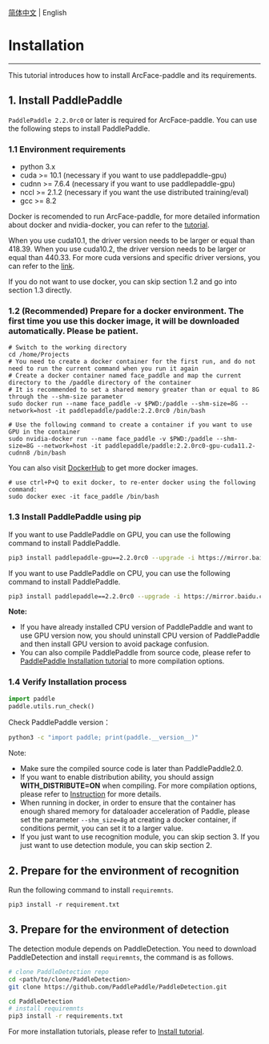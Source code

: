 [简体中文](install_cn.md) | English

# Installation

---
This tutorial introduces how to install ArcFace-paddle and its requirements.

## 1. Install PaddlePaddle

`PaddlePaddle 2.2.0rc0` or later is required for ArcFace-paddle. You can use the following steps to install PaddlePaddle.

### 1.1 Environment requirements

- python 3.x
- cuda >= 10.1 (necessary if you want to use paddlepaddle-gpu)
- cudnn >= 7.6.4 (necessary if you want to use paddlepaddle-gpu)
- nccl >= 2.1.2 (necessary if you want the use distributed training/eval)
- gcc >= 8.2

Docker is recomended to run ArcFace-paddle, for more detailed information about docker and nvidia-docker, you can refer to the [tutorial](https://www.runoob.com/docker/docker-tutorial.html).

When you use cuda10.1, the driver version needs to be larger or equal than 418.39. When you use cuda10.2, the driver version needs to be larger or equal than 440.33. For more cuda versions and specific driver versions, you can refer to the [link](https://docs.nvidia.com/deploy/cuda-compatibility/index.html).

If you do not want to use docker, you can skip section 1.2 and go into section 1.3 directly.


### 1.2 (Recommended) Prepare for a docker environment. The first time you use this docker image, it will be downloaded automatically. Please be patient.


```
# Switch to the working directory
cd /home/Projects
# You need to create a docker container for the first run, and do not need to run the current command when you run it again
# Create a docker container named face_paddle and map the current directory to the /paddle directory of the container
# It is recommended to set a shared memory greater than or equal to 8G through the --shm-size parameter
sudo docker run --name face_paddle -v $PWD:/paddle --shm-size=8G --network=host -it paddlepaddle/paddle:2.2.0rc0 /bin/bash

# Use the following command to create a container if you want to use GPU in the container
sudo nvidia-docker run --name face_paddle -v $PWD:/paddle --shm-size=8G --network=host -it paddlepaddle/paddle:2.2.0rc0-gpu-cuda11.2-cudnn8 /bin/bash
```

You can also visit [DockerHub](https://hub.docker.com/r/paddlepaddle/paddle/tags/) to get more docker images.

```
# use ctrl+P+Q to exit docker, to re-enter docker using the following command:
sudo docker exec -it face_paddle /bin/bash
```

### 1.3 Install PaddlePaddle using pip

If you want to use PaddlePaddle on GPU, you can use the following command to install PaddlePaddle.

```bash
pip3 install paddlepaddle-gpu==2.2.0rc0 --upgrade -i https://mirror.baidu.com/pypi/simple
```

If you want to use PaddlePaddle on CPU, you can use the following command to install PaddlePaddle.

```bash
pip3 install paddlepaddle==2.2.0rc0 --upgrade -i https://mirror.baidu.com/pypi/simple
```

**Note:**
* If you have already installed CPU version of PaddlePaddle and want to use GPU version now, you should uninstall CPU version of PaddlePaddle and then install GPU version to avoid package confusion.
* You can also compile PaddlePaddle from source code, please refer to [PaddlePaddle Installation tutorial](http://www.paddlepaddle.org.cn/install/quick) to more compilation options.

### 1.4 Verify Installation process

```python
import paddle
paddle.utils.run_check()
```

Check PaddlePaddle version：

```bash
python3 -c "import paddle; print(paddle.__version__)"
```

Note:
- Make sure the compiled source code is later than PaddlePaddle2.0.
- If you want to enable distribution ability, you should assign **WITH_DISTRIBUTE=ON** when compiling. For more compilation options, please refer to [Instruction](https://www.paddlepaddle.org.cn/documentation/docs/zh/develop/install/Tables.html#id3) for more details.
- When running in docker, in order to ensure that the container has enough shared memory for dataloader acceleration of Paddle, please set the parameter `--shm_size=8g` at creating a docker container, if conditions permit, you can set it to a larger value.
- If you just want to use recognition module, you can skip section 3. If you just want to use detection module, you can skip section 2.

## 2. Prepare for the environment of recognition

Run the following command to install `requiremnts`.

```shell
pip3 install -r requirement.txt
```

## 3. Prepare for the environment of detection

The detection module depends on PaddleDetection. You need to download PaddleDetection and install `requiremnts`, the command is as follows.


```bash
# clone PaddleDetection repo
cd <path/to/clone/PaddleDetection>
git clone https://github.com/PaddlePaddle/PaddleDetection.git

cd PaddleDetection
# install requiremnts
pip3 install -r requirements.txt
```

For more installation tutorials, please refer to [Install tutorial](https://github.com/PaddlePaddle/PaddleDetection/blob/release/2.1/docs/tutorials/INSTALL.md).
